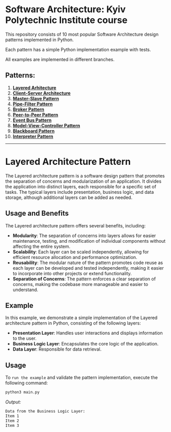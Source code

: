 # Software Architecture: Kyiv Polytechnic Institute course

This repository consists of 10 most popular Software Architecture design patterns implemented in Python.

Each pattern has a simple Python implementation example with tests.

All examples are implemented in different branches.

## Patterns:

1. [**Layered Arhitecture**](https://github.com/annavasylashko/kpi-architecture/tree/layered-architecture)
2. [**Client-Server Architecture**](https://github.com/annavasylashko/kpi-architecture/tree/client-server)
3. [**Master-Slave Pattern**](https://github.com/annavasylashko/kpi-architecture/tree/master-slave)
4. [**Pipe-Filter Pattern**](https://github.com/annavasylashko/kpi-architecture/tree/pipe-filter)
5. [**Broker Pattern**](https://github.com/annavasylashko/kpi-architecture/tree/broker)
6. [**Peer-to-Peer Pattern**](https://github.com/annavasylashko/kpi-architecture/tree/peer-to-peer)
7. [**Event Bus Pattern**](https://github.com/annavasylashko/kpi-architecture/tree/event-bus)
8. [**Model-View-Controller Pattern**](https://github.com/annavasylashko/kpi-architecture/tree/mvc)
9. [**Blackboard Pattern**](https://github.com/annavasylashko/kpi-architecture/tree/blackboard)
10. [**Interpreter Pattern**](https://github.com/annavasylashko/kpi-architecture/tree/interpreter)

---

# Layered Architecture Pattern

The Layered architecture pattern is a software design pattern that promotes the separation of concerns and modularization of an application. It divides the application into distinct layers, each responsible for a specific set of tasks. The typical layers include presentation, business logic, and data storage, although additional layers can be added as needed.

## Usage and Benefits

The Layered architecture pattern offers several benefits, including:

- **Modularity**: The separation of concerns into layers allows for easier maintenance, testing, and modification of individual components without affecting the entire system.
- **Scalability**: Each layer can be scaled independently, allowing for efficient resource allocation and performance optimization.
- **Reusability**: The modular nature of the pattern promotes code reuse as each layer can be developed and tested independently, making it easier to incorporate into other projects or extend functionality.
- **Separation of Concerns**: The pattern enforces a clear separation of concerns, making the codebase more manageable and easier to understand.

## Example

In this example, we demonstrate a simple implementation of the Layered architecture pattern in Python, consisting of the following layers:

- **Presentation Layer**: Handles user interactions and displays information to the user.
- **Business Logic Layer**: Encapsulates the core logic of the application.
- **Data Layer**: Responsible for data retrieval.

## Usage

To `run the example` and validate the pattern implementation, execute the following command:

```zsh
python3 main.py
```

*Output:*
```zsh
Data from the Business Logic Layer:
Item 1
Item 2
Item 3
```
